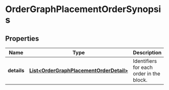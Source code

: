 

# OrderGraphPlacementOrderSynopsis


## Properties

| Name | Type | Description | Notes |
|------------ | ------------- | ------------- | -------------|
|**details** | [**List&lt;OrderGraphPlacementOrderDetail&gt;**](OrderGraphPlacementOrderDetail.md) | Identifiers for each order in the block. |  |



